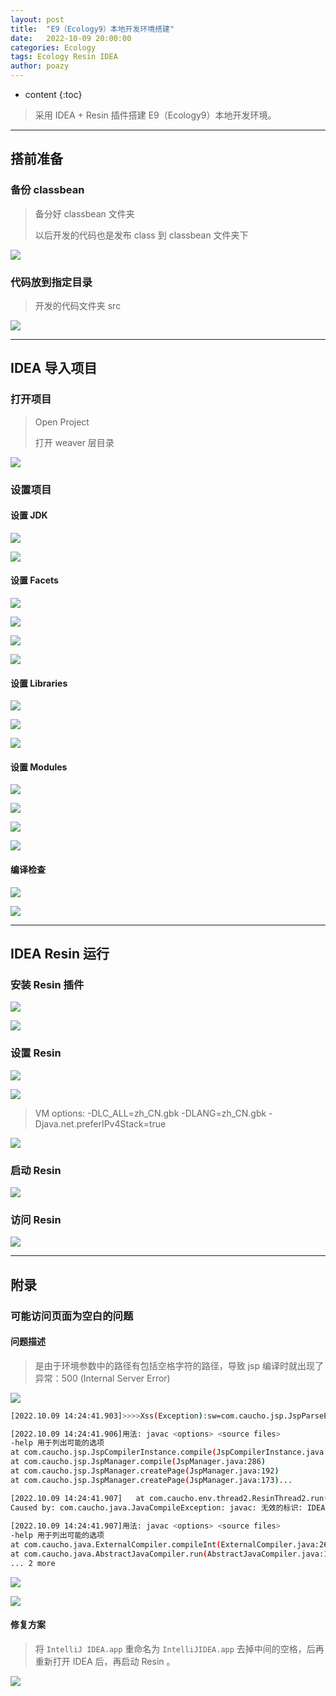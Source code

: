 ```yaml
---
layout: post
title:  "E9（Ecology9）本地开发环境搭建"
date:   2022-10-09 20:00:00
categories: Ecology
tags: Ecology Resin IDEA
author: poazy
---
```



* content
{:toc}
> 采用 IDEA + Resin 插件搭建 E9（Ecology9）本地开发环境。







------

## 搭前准备

### 备份 classbean

> 备分好 classbean 文件夹
>
> 以后开发的代码也是发布 class 到 classbean 文件夹下

![](../images/20221009-install-ecology9-idea-dev/00bak-classbean-01.png)

### 代码放到指定目录

> 开发的代码文件夹 src

![](../images/20221009-install-ecology9-idea-dev/00copy-src-01.png)





------

## IDEA 导入项目

### 打开项目

> Open Project
>
> 打开 weaver 层目录

![](../images/20221009-install-ecology9-idea-dev/01open-project-01.png)



### 设置项目

#### 设置 JDK

![](../images/20221009-install-ecology9-idea-dev/02set-sdk-01.png)

![](../images/20221009-install-ecology9-idea-dev/02set-sdk-02.png)

#### 设置 Facets

![](../images/20221009-install-ecology9-idea-dev/03set-project-facets-01.png)

![](../images/20221009-install-ecology9-idea-dev/03set-project-facets-02.png)

![](../images/20221009-install-ecology9-idea-dev/03set-project-facets-03.png)

![](../images/20221009-install-ecology9-idea-dev/03set-project-facets-04.png)

#### 设置 Libraries

![](../images/20221009-install-ecology9-idea-dev/04set-project-libraries-01.png)

![](../images/20221009-install-ecology9-idea-dev/04set-project-libraries-02.png)

![](../images/20221009-install-ecology9-idea-dev/04set-project-libraries-03.png)

#### 设置 Modules

![](../images/20221009-install-ecology9-idea-dev/05set-project-modules-01.png)

![](../images/20221009-install-ecology9-idea-dev/05set-project-modules-02.png)

![](../images/20221009-install-ecology9-idea-dev/05set-project-modules-03.png)

![](../images/20221009-install-ecology9-idea-dev/05set-project-modules-04.png)

#### 编译检查

![](../images/20221009-install-ecology9-idea-dev/06cc-01.png)

![](../images/20221009-install-ecology9-idea-dev/06cc-02.png)





------

## IDEA Resin 运行

### 安装 Resin 插件

![](../images/20221009-install-ecology9-idea-dev/07resin-plugin-install-01.png)

![](../images/20221009-install-ecology9-idea-dev/07resin-plugin-install-02.png)

### 设置 Resin

![](../images/20221009-install-ecology9-idea-dev/08resin-plugin-cfg-01.png)

![](../images/20221009-install-ecology9-idea-dev/08resin-plugin-cfg-02.png)

>VM options:  -DLC_ALL=zh_CN.gbk -DLANG=zh_CN.gbk -Djava.net.preferIPv4Stack=true

![](../images/20221009-install-ecology9-idea-dev/08resin-plugin-cfg-03.png)

### 启动 Resin

![](../images/20221009-install-ecology9-idea-dev/08resin-plugin-start-04.png)

### 访问 Resin

![](../images/20221009-install-ecology9-idea-dev/09visit-page-01.png)





------

## 附录

### 可能访问页面为空白的问题

#### 问题描述

> 是由于环境参数中的路径有包括空格字符的路径，导致 jsp 编译时就出现了异常：500 (Internal Server Error)

![](../images/20221009-install-ecology9-idea-dev/99error-01.png)

```bash
[2022.10.09 14:24:41.903]>>>>Xss(Exception):sw=com.caucho.jsp.JspParseException: javac: 无效的标记: IDEA.app/Contents/lib/idea_rt.jar:/Users/duanbo/Library/Caches/JetBrains/IntelliJIdea2022.1/captureAgent/debugger-agent.jar:/Library/Java/JavaVirtualMachines/jdk1.8.0_202.jdk/Contents/Home/jre/lib/resources.jar:/Library/Java/JavaVirtualMachines/jdk1.8.0_202.jdk/Contents/Home/jre/lib/rt.jar...

[2022.10.09 14:24:41.906]用法: javac <options> <source files>
-help 用于列出可能的选项
at com.caucho.jsp.JspCompilerInstance.compile(JspCompilerInstance.java:448)
at com.caucho.jsp.JspManager.compile(JspManager.java:286)
at com.caucho.jsp.JspManager.createPage(JspManager.java:192)
at com.caucho.jsp.JspManager.createPage(JspManager.java:173)...

[2022.10.09 14:24:41.907]	at com.caucho.env.thread2.ResinThread2.run(ResinThread2.java:118)
Caused by: com.caucho.java.JavaCompileException: javac: 无效的标识: IDEA.app/Contents/lib/idea_rt.jar:/Users/duanbo/Library/Caches/JetBrains/IntelliJIdea2022.1/captureAgent/debugger-agent.jar:/Library/Java/JavaVirtualMachines/jdk1.8.0_202.jdk/Contents/Home/jre/lib/resources.jar:/Library/Java/JavaVirtualMachines/jdk1.8.0_202.jdk/Contents/Home/jre/lib/rt.jar...
                         
[2022.10.09 14:24:41.907]用法: javac <options> <source files>
-help 用于列出可能的选项
at com.caucho.java.ExternalCompiler.compileInt(ExternalCompiler.java:263)
at com.caucho.java.AbstractJavaCompiler.run(AbstractJavaCompiler.java:112)
... 2 more
```

![](../images/20221009-install-ecology9-idea-dev/99error-02.png)

![](../images/20221009-install-ecology9-idea-dev/99error-bug-03.png)

#### 修复方案

> 将 `IntelliJ IDEA.app` 重命名为 `IntelliJIDEA.app` 去掉中间的空格，后再重新打开 IDEA 后，再启动 Resin 。

![](../images/20221009-install-ecology9-idea-dev/99error-fix-04.png)



